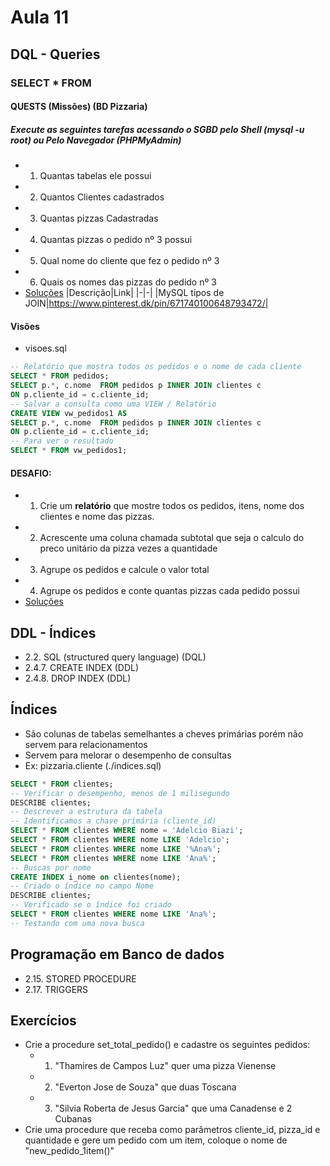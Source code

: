 # Aula 11
## DQL - Queries
### SELECT * FROM
#### QUESTS (Missões) (BD Pizzaria)
##### Execute as seguintes tarefas acessando o SGBD pelo Shell (mysql -u root) ou Pelo Navegador (PHPMyAdmin)
- 1. Quantas tabelas ele possui
- 2. Quantos Clientes cadastrados
- 3. Quantas pizzas Cadastradas
- 4. Quantas pizzas o pedido nº 3 possui
- 5. Qual nome do cliente que fez o pedido nº 3
- 6. Quais os nomes das pizzas do pedido nº 3
- [Soluções](./queries.sql)
|Descrição|Link|
|-|-|
|MySQL tipos de JOIN|https://www.pinterest.dk/pin/671740100648793472/|

#### Visões
- visoes.sql
```sql
-- Relatório que mostra todos os pedidos e o nome de cada cliente
SELECT * FROM pedidos;
SELECT p.*, c.nome  FROM pedidos p INNER JOIN clientes c
ON p.cliente_id = c.cliente_id;
-- Salvar a consulta como uma VIEW / Relatório
CREATE VIEW vw_pedidos1 AS
SELECT p.*, c.nome  FROM pedidos p INNER JOIN clientes c
ON p.cliente_id = c.cliente_id;
-- Para ver o resultado
SELECT * FROM vw_pedidos1;
```
#### DESAFIO:
- 1. Crie um **relatório** que mostre todos os pedidos, itens, nome dos clientes e nome das pizzas.
- 2. Acrescente uma coluna chamada subtotal que seja o calculo do preco unitário da pizza vezes a quantidade
- 3. Agrupe os pedidos e calcule o valor total
- 4. Agrupe os pedidos e conte quantas pizzas cada pedido possui
- [Soluções](./visoes.sql)
## DDL - Índices
- 2.2. SQL (structured query language) (DQL)
- 2.4.7. CREATE INDEX (DDL)
- 2.4.8. DROP INDEX (DDL)
## Índices
- São colunas de tabelas semelhantes a cheves primárias porém não servem para relacionamentos
- Servem para melorar o desempenho de consultas
- Ex: pizzaria.cliente (./indices.sql)
```sql
SELECT * FROM clientes;
-- Verificar o desempenho, menos de 1 milisegundo
DESCRIBE clientes;
-- Descrever a estrutura da tabela
-- Identificamos a chave primária (cliente_id)
SELECT * FROM clientes WHERE nome = 'Adelcio Biazi';
SELECT * FROM clientes WHERE nome LIKE 'Adelcio';
SELECT * FROM clientes WHERE nome LIKE '%Ana%';
SELECT * FROM clientes WHERE nome LIKE 'Ana%';
-- Buscas por nome
CREATE INDEX i_nome on clientes(nome);
-- Criado o índice no campo Nome
DESCRIBE clientes;
-- Verificado se o índice foi criado
SELECT * FROM clientes WHERE nome LIKE 'Ana%';
-- Testando com uma nova busca
```
## Programação em Banco de dados
- 2.15. STORED PROCEDURE
- 2.17. TRIGGERS
## Exercícios
- Crie a procedure set_total_pedido() e cadastre os seguintes pedidos:
	- 1. "Thamires de Campos Luz" quer uma pizza Vienense
	- 2. "Everton Jose de Souza" que duas Toscana
	- 3. "Silvia Roberta de Jesus Garcia" que uma Canadense e 2	Cubanas
- Crie uma procedure que receba como parâmetros cliente_id, pizza_id e quantidade e gere um pedido com um item, coloque o nome de "new_pedido_1item()"